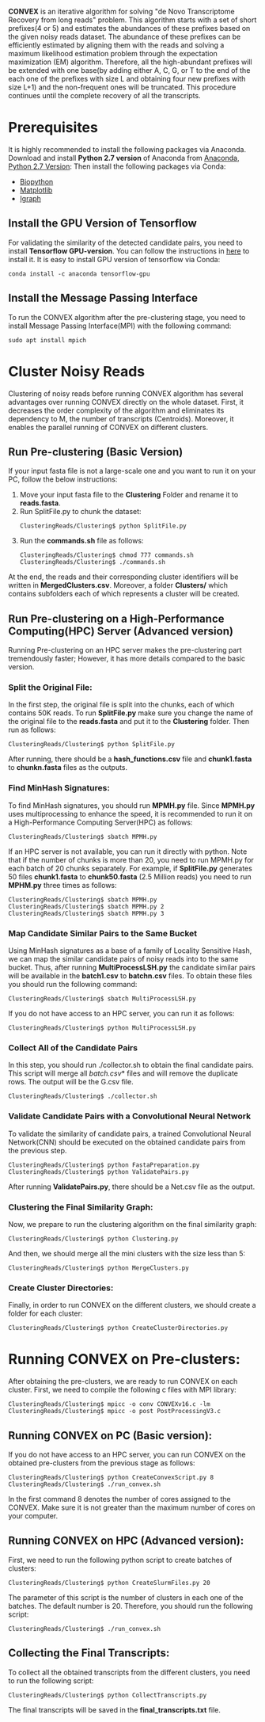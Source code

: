 **CONVEX** is an iterative algorithm for solving "de Novo Transcriptome Recovery from long reads" problem. This algorithm starts with a set of short prefixes(4 or 5) and estimates the abundances of 
these prefixes based on the given noisy reads dataset. The abundance of these prefixes can be efficiently estimated by aligning them with the reads and solving a maximum likelihood estimation problem
through the expectation maximization (EM) algorithm. 
Therefore, all the high-abundant prefixes will be extended with one base(by adding either A, C, G, or T to the end of the each one of the prefixes with size L and obtaining four new prefixes with
size L+1) and the non-frequent ones will be truncated. This procedure continues until the complete recovery of all the transcripts. 

# Prerequisites
It is highly recommended to install the following packages via Anaconda. Download and install **Python 2.7 version** of Anaconda from [Anaconda, Python 2.7 Version](https://www.anaconda.com/download/#linux):
Then install the following packages via Conda:
* [Biopython](https://anaconda.org/anaconda/biopython)
* [Matplotlib](https://anaconda.org/conda-forge/matplotlib)
* [Igraph](https://anaconda.org/conda-forge/python-igraph)

## Install the GPU Version of Tensorflow
For validating the similarity of the detected candidate pairs, you need to install **Tensorflow GPU-version**. You can follow the instructions in [here](https://medium.com/@naomi.fridman/install-conda-tensorflow-gpu-and-keras-on-ubuntu-18-04-1b403e740e25)
to install it. It is easy to install GPU version of tensorflow via Conda:
```
conda install -c anaconda tensorflow-gpu 
```


## Install the Message Passing Interface
To run the CONVEX algorithm after the pre-clustering stage, you need to install Message Passing Interface(MPI) with the following command:
```
sudo apt install mpich
```


# Cluster Noisy Reads
Clustering of noisy reads before running CONVEX algorithm has several advantages over running CONVEX directly on the whole dataset.
First, it decreases the order complexity of the algorithm and eliminates its dependency to M, the number of transcripts (Centroids).
Moreover, it enables the parallel running of CONVEX on different clusters. 

## Run Pre-clustering (Basic Version)
If your input fasta file is not a large-scale one and you want to run it on your PC, follow the below instructions:
1. Move your input fasta file to the **Clustering** Folder and rename it to **reads.fasta**.
2. Run SplitFile.py to chunk the dataset:
    ```
    ClusteringReads/Clustering$ python SplitFile.py
    ```
3. Run the **commands.sh** file as follows:
    ```
    ClusteringReads/Clustering$ chmod 777 commands.sh
    ClusteringReads/Clustering$ ./commands.sh
    ```
At the end, the reads and their corresponding cluster identifiers will be written in **MergedClusters.csv**. Moreover, a folder **Clusters/** which contains subfolders each of which represents a cluster
will be created.

## Run Pre-clustering on a High-Performance Computing(HPC) Server (Advanced version)
Running Pre-clustering on an HPC server makes the pre-clustering part tremendously faster; However, it has more details compared to the basic version. 

### Split the Original File:
In the first step, the original file is split into the chunks, each of which contains 50K reads.
To run **SplitFile.py** make sure you change the name of the original file to the **reads.fasta** and put it to the **Clustering** folder. Then run as follows:
```
ClusteringReads/Clustering$ python SplitFile.py
```
After running, there should be a **hash_functions.csv** file and **chunk1.fasta** to **chunkn.fasta** files as the outputs.

### Find MinHash Signatures:
To find MinHash signatures, you should run **MPMH.py** file. Since **MPMH.py** uses multiprocessing to enhance the speed, 
it is recommended to run it on a High-Performance Computing Server(HPC) as follows:
```
ClusteringReads/Clustering$ sbatch MPMH.py
```
If an HPC server is not available, you can run it directly with python. Note that if the number of chunks is more than 20, you need to run MPMH.py for each batch of 20 chunks separately.
For example, if **SplitFile.py** generates 50 files **chunk1.fasta** to **chunk50.fasta** (2.5 Million reads) you need to run **MPHM.py** three times as follows:

```
ClusteringReads/Clustering$ sbatch MPMH.py
ClusteringReads/Clustering$ sbatch MPMH.py 2
ClusteringReads/Clustering$ sbatch MPMH.py 3
```

### Map Candidate Similar Pairs to the Same Bucket
Using MinHash signatures as a base of a family of Locality Sensitive Hash, we can map the similar candidate pairs of noisy reads into to the same bucket. Thus, after running 
**MultiProcessLSH.py** the candidate similar pairs will be available in the **batch1.csv** to **batchn.csv** files. To obtain these files you should run the following command:
```
ClusteringReads/Clustering$ sbatch MultiProcessLSH.py
```
If you do not have access to an HPC server, you can run it as follows:
```
ClusteringReads/Clustering$ python MultiProcessLSH.py
```

### Collect All of the Candidate Pairs
In this step, you should run ./collector.sh to obtain the final candidate pairs. This script will merge all **batch*.csv** files and will remove the duplicate rows.
The output will be the G.csv file.
```
ClusteringReads/Clustering$ ./collector.sh
```


### Validate Candidate Pairs with a Convolutional Neural Network
To validate the similarity of candidate pairs, a trained Convolutional Neural Network(CNN) should be executed on the obtained candidate pairs from the previous step. 

```
ClusteringReads/Clustering$ python FastaPreparation.py
ClusteringReads/Clustering$ python ValidatePairs.py
```
After running **ValidatePairs.py**, there should be a Net.csv file as the output.


### Clustering the Final Similarity Graph:
Now, we prepare to run the clustering algorithm on the final similarity graph:
```
ClusteringReads/Clustering$ python Clustering.py
```

And then, we should merge all the mini clusters with the size less than 5:
```
ClusteringReads/Clustering$ python MergeClusters.py
```

### Create Cluster Directories:
Finally, in order to run CONVEX on the different clusters, we should create a folder for each cluster:
```
ClusteringReads/Clustering$ python CreateClusterDirectories.py
```

# Running CONVEX on Pre-clusters:
After obtaining the pre-clusters, we are ready to run CONVEX on each cluster. First, we need to compile the following c files with MPI library:
```
ClusteringReads/Clustering$ mpicc -o conv CONVEXv16.c -lm
ClusteringReads/Clustering$ mpicc -o post PostProcessingV3.c
```

## Running CONVEX on PC (Basic version):
If you do not have access to an HPC server, you can run CONVEX on the obtained pre-clusters from the previous stage as follows:
```
ClusteringReads/Clustering$ python CreateConvexScript.py 8
ClusteringReads/Clustering$ ./run_convex.sh
```
In the first command 8 denotes the number of cores assigned to the CONVEX. Make sure it is not greater than the maximum number of cores on your computer.

## Running CONVEX on HPC (Advanced version):
First, we need to run the following python script to create batches of clusters:

```
ClusteringReads/Clustering$ python CreateSlurmFiles.py 20
```
The parameter of this script is the number of clusters in each one of the batches. The default number is 20. 
Therefore, you should run the following script:
```
ClusteringReads/Clustering$ ./run_convex.sh
```
## Collecting the Final Transcripts:
To collect all the obtained transcripts from the different clusters, you need to run the following script:
```
ClusteringReads/Clustering$ python CollectTranscripts.py
```

The final transcripts will be saved in the **final_transcripts.txt** file.